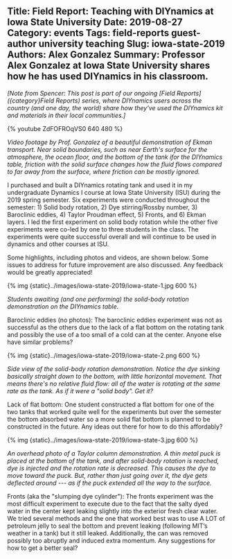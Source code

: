 Title: Field Report: Teaching with DIYnamics at Iowa State University
Date: 2019-08-27
Category: events
Tags: field-reports guest-author university teaching
Slug: iowa-state-2019
Authors: Alex Gonzalez
Summary: Professor Alex Gonzalez at Iowa State University shares how he has used DIYnamics in his classroom.
---

_[Note from Spencer: This post is part of our ongoing [Field
Reports]({category}Field Reports) series, where DIYnamics users across
the country (and one day, the world) share how they've used the
DIYnamics kit and materials in their local communities.]_

{% youtube ZdFOFROqVS0 640 480 %}

_Video footage by Prof. Gonzalez of a beautiful demonstration of Ekman
transport.  Near solid boundaries, such as near Earth's surface for
the atmosphere, the ocean floor, and the bottom of the tank ifor the
DIYnamics table, friction with the solid surface changes how the fluid
flows compared to far away from the surface, where friction can be
mostly ignored._

I purchased and built a DIYnamics rotating tank and used it in my
undergraduate Dynamics I course at Iowa State University (ISU) during
the 2019 spring semester.  Six experiments were conducted throughout
the semester: 1) Solid body rotation, 2) Dye stirring/Rossby number,
3) Baroclinic eddies, 4) Taylor Proudman effect, 5) Fronts, and 6)
Ekman layers.  I led the first experiment on solid body rotation while
the other five experiments were co-led by one to three students in the
class.  The experiments were quite successful overall and will
continue to be used in dynamics and other courses at ISU.

Some highlights, including photos and videos, are shown below. Some
issues to address for future improvement are also discussed. Any
feedback would be greatly appreciated!

{% img {static}../images/iowa-state-2019/iowa-state-1.jpg 600 %}

_Students awaiting (and one performing) the solid-body rotation
demonstration on the DIYnamics table._

Baroclinic eddies (no photos): The baroclinic eddies experiment was
not as successful as the others due to the lack of a flat bottom on
the rotating tank and possibly the use of a too small of a cold can at
the center.  Anyone else have similar problems?

{% img {static}../images/iowa-state-2019/iowa-state-2.png 600  %}

_Side view of the solid-body rotation demonstration.  Notice the dye
sinking basically straight down to the bottom, with little horizontal
movement.  That means there's no relative fluid flow: all of the water
is rotating at the same rate as the tank.  As if it were a "solid
body".  Get it?_

Lack of flat bottom: One student constructed a flat bottom for one of
the two tanks that worked quite well for the experiments but over the
semester the bottom absorbed water so a more solid flat bottom is
planned to be constructed in the future.  Any ideas out there for how
to do this affordably?

{% img {static}../images/iowa-state-2019/iowa-state-3.jpg 600  %}

_An overhead photo of a Taylor column demonstration.  A thin metal
puck is placed at the bottom of the tank, and after solid-body
rotation is reached, dye is injected and the rotation rate is
decreased.  This causes the dye to move toward the puck.  But, rather
than just going over it, the dye gets deflected around --- as if the
puck extended all the way to the surface._

Fronts (aka the "slumping dye cylinder"): The fronts experiment was
the most difficult experiment to execute due to the fact that the
salty dyed water in the center kept leaking slightly into the exterior
fresh clear water.  We tried several methods and the one that worked
best was to use A LOT of petroleum jelly to seal the bottom and
prevent leaking (following MIT’s weather in a tank) but it still
leaked.  Additionally, the can was removed possibly too abruptly and
induced extra momentum.  Any suggestions for how to get a better seal?
